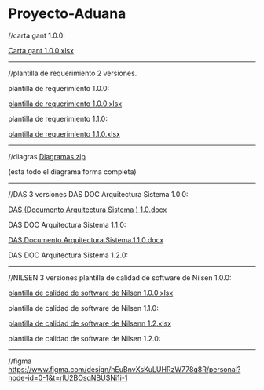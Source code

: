 # Proyecto-Aduana
//carta gant 1.0.0:

[Carta gant 1.0.0.xlsx](https://github.com/user-attachments/files/21091646/Carta.gant.1.0.0.xlsx)

-------------------------------------------------------------------------------------------------------------------------------------------------------------

//plantilla de requerimiento 2 versiones.

plantilla de requerimiento 1.0.0:

[plantilla de requerimiento 1.0.0.xlsx](https://github.com/user-attachments/files/20991011/plantilla.de.requerimiento.1.0.0.xlsx)

plantilla de requerimiento 1.1.0:

[plantilla de requerimiento 1.1.0.xlsx](https://github.com/user-attachments/files/21091372/plantilla.de.requerimiento.1.1.0.xlsx)

-------------------------------------------------------------------------------------------------------------------------------------------------------------

//diagras
[Diagramas.zip](https://github.com/user-attachments/files/20991072/Diagramas.zip)

(esta todo el diagrama forma completa)

-------------------------------------------------------------------------------------------------------------------------------------------------------------

//DAS 3 versiones
DAS DOC Arquitectura Sistema 1.0.0:

[DAS (Documento Arquitectura Sistema ) 1.0.docx](https://github.com/user-attachments/files/20991047/DAS.Documento.Arquitectura.Sistema.1.0.docx)

DAS DOC Arquitectura Sistema 1.1.0:

[DAS.Documento.Arquitectura.Sistema.1.1.0.docx](https://github.com/user-attachments/files/21091472/DAS.Documento.Arquitectura.Sistema.1.1.0.docx)

DAS DOC Arquitectura Sistema 1.2.0:

-------------------------------------------------------------------------------------------------------------------------------------------------------------

//NILSEN 3 versiones
plantilla de calidad de software de Nilsen 1.0.0:

[plantilla de calidad de software de Nilsen 1.0.0.xlsx](https://github.com/user-attachments/files/20991008/plantilla.de.calidad.de.software.de.Nilsen.1.0.0.xlsx)

plantilla de calidad de software de Nilsen 1.1.0:

[plantilla de calidad de software de Nilsenn 1.2.xlsx](https://github.com/user-attachments/files/20991068/plantilla.de.calidad.de.software.de.Nilsenn.1.2.xlsx)

plantilla de calidad de software de Nilsen 1.2.0:

-------------------------------------------------------------------------------------------------------------------------------------------------------------

//figma
https://www.figma.com/design/hEuBnvXsKuLUHRzW778q8R/personal?node-id=0-1&t=rlU2BOsqNBUSNi1i-1

